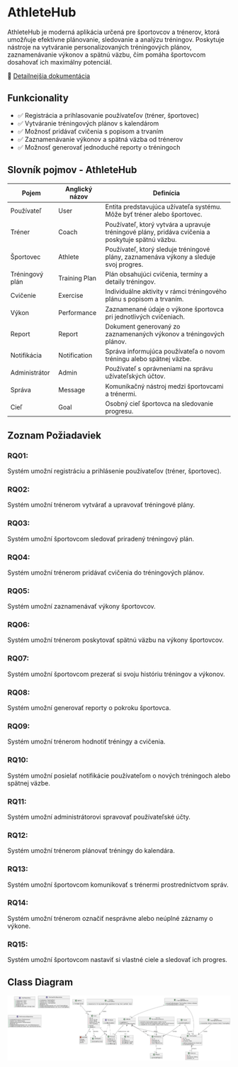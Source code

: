# AthleteHub

AthleteHub je moderná aplikácia určená pre športovcov a trénerov, ktorá umožňuje efektívne plánovanie, sledovanie a analýzu tréningov. Poskytuje nástroje na vytváranie personalizovaných tréningových plánov, zaznamenávanie výkonov a spätnú väzbu, čím pomáha športovcom dosahovať ich maximálny potenciál.

📄 [Detailnejšia dokumentácia](README2.md)


## Funkcionality
- ✅ Registrácia a prihlasovanie používateľov (tréner, športovec)
- ✅ Vytváranie tréningových plánov s kalendárom
- ✅ Možnosť pridávať cvičenia s popisom a trvaním
- ✅ Zaznamenávanie výkonov a spätná väzba od trénerov
- ✅ Možnosť generovať jednoduché reporty o tréningoch

## Slovník pojmov - AthleteHub

| Pojem | Anglický názov | Definícia |
|---|---|---|
| Používateľ | User | Entita predstavujúca užívateľa systému. Môže byť tréner alebo športovec. |
| Tréner | Coach | Používateľ, ktorý vytvára a upravuje tréningové plány, pridáva cvičenia a poskytuje spätnú väzbu. |
| Športovec | Athlete | Používateľ, ktorý sleduje tréningové plány, zaznamenáva výkony a sleduje svoj progres. |
| Tréningový plán | Training Plan | Plán obsahujúci cvičenia, termíny a detaily tréningov. |
| Cvičenie | Exercise | Individuálne aktivity v rámci tréningového plánu s popisom a trvaním. |
| Výkon | Performance | Zaznamenané údaje o výkone športovca pri jednotlivých cvičeniach. |
| Report | Report | Dokument generovaný zo zaznamenaných výkonov a tréningových plánov. |
| Notifikácia | Notification | Správa informujúca používateľa o novom tréningu alebo spätnej väzbe. |
| Administrátor | Admin | Používateľ s oprávneniami na správu užívateľských účtov. |
| Správa | Message | Komunikačný nástroj medzi športovcami a trénermi. |
| Cieľ | Goal | Osobný cieľ športovca na sledovanie progresu. |

## Zoznam Požiadaviek

### RQ01:
Systém umožní registráciu a prihlásenie používateľov (tréner, športovec).

### RQ02:
Systém umožní trénerom vytvárať a upravovať tréningové plány.

### RQ03:
Systém umožní športovcom sledovať priradený tréningový plán.

### RQ04:
Systém umožní trénerom pridávať cvičenia do tréningových plánov.

### RQ05:
Systém umožní zaznamenávať výkony športovcov.

### RQ06:
Systém umožní trénerom poskytovať spätnú väzbu na výkony športovcov.

### RQ07:
Systém umožní športovcom prezerať si svoju históriu tréningov a výkonov.

### RQ08:
Systém umožní generovať reporty o pokroku športovca.

### RQ09:
Systém umožní trénerom hodnotiť tréningy a cvičenia.

### RQ10:
Systém umožní posielať notifikácie používateľom o nových tréningoch alebo spätnej väzbe.

### RQ11:
Systém umožní administrátorovi spravovať používateľské účty.

### RQ12:
Systém umožní trénerom plánovať tréningy do kalendára.

### RQ13:
Systém umožní športovcom komunikovať s trénermi prostredníctvom správ.

### RQ14:
Systém umožní trénerom označiť nesprávne alebo neúplné záznamy o výkone.

### RQ15:
Systém umožní športovcom nastaviť si vlastné ciele a sledovať ich progres.


## Class Diagram

![image alt](https://github.com/MichalBelan/AthleteHub/blob/c79df16b3150cfdc62566d7275028473bbaccaf9/classDiagram_final.png)




